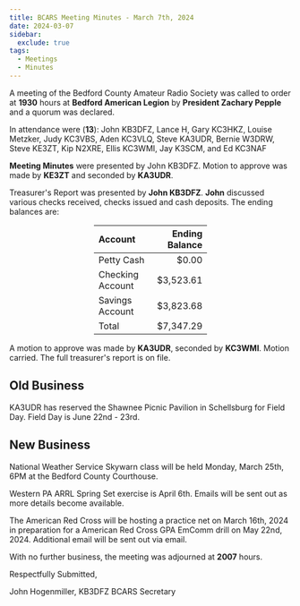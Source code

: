 ```yaml
---
title: BCARS Meeting Minutes - March 7th, 2024
date: 2024-03-07
sidebar:
  exclude: true
tags:
  - Meetings
  - Minutes
---
```


A meeting of the Bedford County Amateur Radio Society was called to order at **1930** hours at **Bedford American Legion** by **President Zachary Pepple** and a quorum was declared.

In attendance were (**13**): <!--more--> John KB3DFZ, Lance H, Gary KC3HKZ, Louise Metzker, Judy KC3VBS, Aden KC3VLQ, Steve KA3UDR, Bernie W3DRW, Steve KE3ZT, Kip N2XRE, Ellis KC3WMI, Jay K3SCM, and Ed KC3NAF


**Meeting Minutes** were presented by John KB3DFZ. Motion to approve was made by **KE3ZT** and seconded by **KA3UDR**.

Treasurer's Report was presented by **John KB3DFZ**. **John** discussed various checks received, checks issued and cash deposits. The ending balances are:


<p><div style="margin-left: auto;
            margin-right: auto;
            width: 40%;">

|  Account          | Ending Balance |
|:------------------|---------------:|
| Petty Cash        |          $0.00 |
| Checking Account  |      $3,523.61 |
| Savings Account   |      $3,823.68 |
| Total             |      $7,347.29 |


</div></p>


A motion to approve was made by **KA3UDR**, seconded by **KC3WMI**. Motion carried. The full treasurer's report is on file.

## Old Business

KA3UDR has reserved the Shawnee Picnic Pavilion in Schellsburg for Field Day. Field Day is June 22nd - 23rd.

## New Business

National Weather Service Skywarn class will be held Monday, March 25th, 6PM at the Bedford County Courthouse. 

Western PA ARRL Spring Set exercise is April 6th. Emails will be sent out as more details become available.

The American Red Cross will be hosting a practice net on March 16th, 2024 in preparation for a American Red Cross GPA EmComm drill on May 22nd, 2024. Additional email will be sent out via email.



With no further business, the meeting was adjourned at **2007** hours.


Respectfully Submitted,



John Hogenmiller, KB3DFZ
BCARS Secretary	
